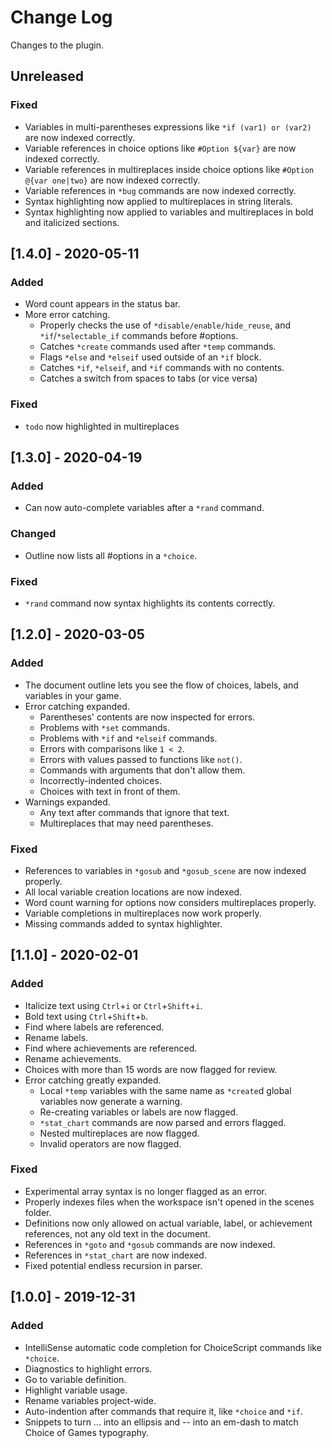 # Change Log

Changes to the plugin.

## Unreleased

### Fixed

- Variables in multi-parentheses expressions like `*if (var1) or (var2)` are now indexed correctly.
- Variable references in choice options like `#Option ${var}` are now indexed correctly.
- Variable references in multireplaces inside choice options like `#Option @{var one|two}` are now indexed correctly.
- Variable references in `*bug` commands are now indexed correctly.
- Syntax highlighting now applied to multireplaces in string literals.
- Syntax highlighting now applied to variables and multireplaces in bold and italicized sections.

## [1.4.0] - 2020-05-11

### Added

- Word count appears in the status bar.
- More error catching.
  - Properly checks the use of `*disable/enable/hide_reuse`, and `*if`/`*selectable_if` commands before #options.
  - Catches `*create` commands used after `*temp` commands.
  - Flags `*else` and `*elseif` used outside of an `*if` block.
  - Catches `*if`, `*elseif`, and `*if` commands with no contents.
  - Catches a switch from spaces to tabs (or vice versa)

### Fixed

- `todo` now highlighted in multireplaces

## [1.3.0] - 2020-04-19

### Added

- Can now auto-complete variables after a `*rand` command.

### Changed

- Outline now lists all #options in a `*choice`.

### Fixed

- `*rand` command now syntax highlights its contents correctly.

## [1.2.0] - 2020-03-05

### Added

- The document outline lets you see the flow of choices, labels, and variables in your game.
- Error catching expanded.
  - Parentheses' contents are now inspected for errors.
  - Problems with `*set` commands.
  - Problems with `*if` and `*elseif` commands.
  - Errors with comparisons like `1 < 2`.
  - Errors with values passed to functions like `not()`.
  - Commands with arguments that don't allow them.
  - Incorrectly-indented choices.
  - Choices with text in front of them.
- Warnings expanded.
  - Any text after commands that ignore that text.
  - Multireplaces that may need parentheses.

### Fixed

- References to variables in `*gosub` and `*gosub_scene` are now indexed properly.
- All local variable creation locations are now indexed.
- Word count warning for options now considers multireplaces properly.
- Variable completions in multireplaces now work properly.
- Missing commands added to syntax highlighter.

## [1.1.0] - 2020-02-01

### Added

- Italicize text using `Ctrl`+`i` or `Ctrl`+`Shift`+`i`.
- Bold text using `Ctrl`+`Shift`+`b`.
- Find where labels are referenced.
- Rename labels.
- Find where achievements are referenced.
- Rename achievements.
- Choices with more than 15 words are now flagged for review.
- Error catching greatly expanded.
  - Local `*temp` variables with the same name as `*create`d global variables now generate a warning.
  - Re-creating variables or labels are now flagged.
  - `*stat_chart` commands are now parsed and errors flagged.
  - Nested multireplaces are now flagged.
  - Invalid operators are now flagged.

### Fixed

- Experimental array syntax is no longer flagged as an error.
- Properly indexes files when the workspace isn't opened in the scenes folder.
- Definitions now only allowed on actual variable, label, or achievement references, not any old text in the document.
- References in `*goto` and `*gosub` commands are now indexed.
- References in `*stat_chart` are now indexed.
- Fixed potential endless recursion in parser.

## [1.0.0] - 2019-12-31

### Added

- IntelliSense automatic code completion for ChoiceScript commands like `*choice`.
- Diagnostics to highlight errors.
- Go to variable definition.
- Highlight variable usage.
- Rename variables project-wide.
- Auto-indention after commands that require it, like `*choice` and `*if`.
- Snippets to turn ... into an ellipsis and -- into an em-dash to match Choice of Games typography.
